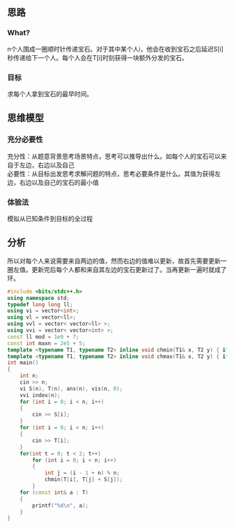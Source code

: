 ## 思路
### What?
n个人围成一圈顺时针传递宝石。对于其中某个人i，他会在收到宝石之后延迟S[i]秒传递给下一个人。每个人会在T[i]时刻获得一块额外分发的宝石。  
### 目标
求每个人拿到宝石的最早时间。
## 思维模型
### 充分必要性
充分性：从题意背景思考场景特点，思考可以推导出什么。如每个人的宝石可以来自于左边，右边以及自己  
必要性：从目标出发思考求解问题的特点，思考必要条件是什么。其值为获得左边，右边以及自己的宝石的最小值
### 体验法
模拟从已知条件到目标的全过程  
## 分析
所以对每个人来说需要来自两边的值，然而右边的值难以更新，故首先需要更新一圈左值。更新完后每个人都和来自其左边的宝石更新过了。当再更新一遍时就成了环。
```C++
#include <bits/stdc++.h>
using namespace std;
typedef long long ll;
using vi = vector<int>;
using vl = vector<ll>;
using vvl = vector< vector<ll> >;
using vvi = vector< vector<int> >;
const ll mod = 1e9 + 7;
const int maxn = 2e5 + 5;
template <typename T1, typename T2> inline void chmin(T1& x, T2 y) { if (x > y) x = y; }
template <typename T1, typename T2> inline void chmax(T1& x, T2 y) { if (x < y) x = y; }
int main()
{
    int n;
    cin >> n;
    vi S(n), T(n), ans(n), vis(n, 0);
    vvi index(n);
    for (int i = 0; i < n; i++)
    {
        cin >> S[i];
    }
    for (int i = 0; i < n; i++)
    {
        cin >> T[i];
    }
    for(int t = 0; t < 2; t++)
        for (int i = 0; i < n; i++)
        {
            int j = (i - 1 + n) % n;
            chmin(T[i], T[j] + S[j]);
        }
    for (const int& a : T)
    {
        printf("%d\n", a);
    }
}
```
